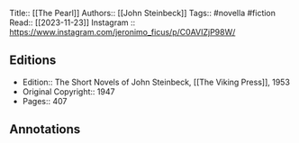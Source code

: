 Title:: [[The Pearl]]
Authors:: [[John Steinbeck]]
Tags:: #novella #fiction 
Read:: [[2023-11-23]]
Instagram :: https://www.instagram.com/jeronimo_ficus/p/C0AVIZjP98W/

## Editions
- Edition:: The Short Novels of John Steinbeck, [[The Viking Press]], 1953
- Original Copyright:: 1947
- Pages:: 407

## Annotations
